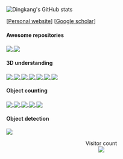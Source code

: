 <!-- ### Hi there 👋
I am Dingkang Liang, a PHD student in [VLR Group](https://www.vlrlab.net/), HUST.  -->
![Dingkang's GitHub stats](https://github-readme-stats.vercel.app/api?username=dk-liang&show_icons=true&theme=vue&include_all_commits=true&count_private=true)

[[Personal website](http://dk-liang.github.io/)] [[Google scholar](https://scholar.google.com/citations?user=Tre69v0AAAAJ&hl=zh-CN)]

 
#### Awesome repositories
<a href="https://github.com/dk-liang/Awesome-Visual-Transformer">
  <img align="center" src="https://github-readme-stats.vercel.app/api/pin/?username=dk-liang&repo=Awesome-Visual-Transformer" />
</a>

<a href="https://github.com/LMD0311/Awesome-World-Model">
  <img align="center" src="https://github-readme-stats.vercel.app/api/pin/?username=LMD0311&repo=Awesome-World-Model" />
</a>

#### 3D understanding
<a href="https://github.com/LMD0311/PointMamba">
  <img align="center" src="https://github-readme-stats.vercel.app/api/pin/?username=LMD0311&repo=PointMamba" />
</a>

<a href="https://github.com/DYZhang09/SAM3D">
  <img align="center" src="https://github-readme-stats.vercel.app/api/pin/?username=DYZhang09&repo=SAM3D&theme=default" />
</a>

<a href="https://github.com/LMD0311/DAPT ">
  <img align="center" src="https://github-readme-stats.vercel.app/api/pin/?username=LMD0311&repo=DAPT" />
</a>

<a href="https://github.com/dk-liang/UniSeg3D ">
  <img align="center" src="https://github-readme-stats.vercel.app/api/pin/?username=dk-liang&repo=UniSeg3D" />
</a>

<a href="https://github.com/DYZhang09/ToC3D">
  <img align="center" src="https://github-readme-stats.vercel.app/api/pin/?username=DYZhang09&repo=ToC3D" />
</a>

<a href="https://github.com/jerryfeng2003/PointGST">
  <img align="center" src="https://github-readme-stats.vercel.app/api/pin/?username=jerryfeng2003&repo=PointGST" />
</a>

<a href="https://github.com/DYZhang09/ViTWSS3D">
  <img align="center" src="https://github-readme-stats.vercel.app/api/pin/?username=DYZhang09&repo=ViTWSS3D" />
</a>

#### Object counting
<a href="https://github.com/dk-liang/FIDTM">
  <img align="center" src="https://github-readme-stats.vercel.app/api/pin/?username=dk-liang&repo=FIDTM" />
</a>

<a href="https://github.com/dk-liang/TransCrowd">
  <img align="center" src="https://github-readme-stats.vercel.app/api/pin/?username=dk-liang&repo=TransCrowd" />
</a>

<a href="https://github.com/dk-liang/CLTR">
  <img align="center" src="https://github-readme-stats.vercel.app/api/pin/?username=dk-liang&repo=CLTR" />
</a>

<a href="https://github.com/dk-liang/CrowdCLIP">
  <img align="center" src="https://github-readme-stats.vercel.app/api/pin/?username=dk-liang&repo=CrowdCLIP" />
</a>

<a href="https://github.com/dk-liang/AutoScale">
  <img align="center" src="https://github-readme-stats.vercel.app/api/pin/?username=dk-liang&repo=AutoScale" />
</a>

#### Object detection
<a href="https://github.com/HamPerdredes/SOOD">
  <img align="center" src="https://github-readme-stats.vercel.app/api/pin/?username=HamPerdredes&repo=SOOD" />
</a>

<p align="center"> 
  Visitor count<br>
  <img src="https://profile-counter.glitch.me/dk-liang/count.svg" />
</p>
